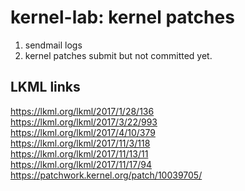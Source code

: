 # kernel-lab: kernel patches
1. sendmail logs
2. kernel patches submit but not committed yet.
## LKML links ##
https://lkml.org/lkml/2017/1/28/136  
https://lkml.org/lkml/2017/3/22/993  
https://lkml.org/lkml/2017/4/10/379  
https://lkml.org/lkml/2017/11/3/118  
https://lkml.org/lkml/2017/11/13/11  
https://lkml.org/lkml/2017/11/17/94  
https://patchwork.kernel.org/patch/10039705/  
